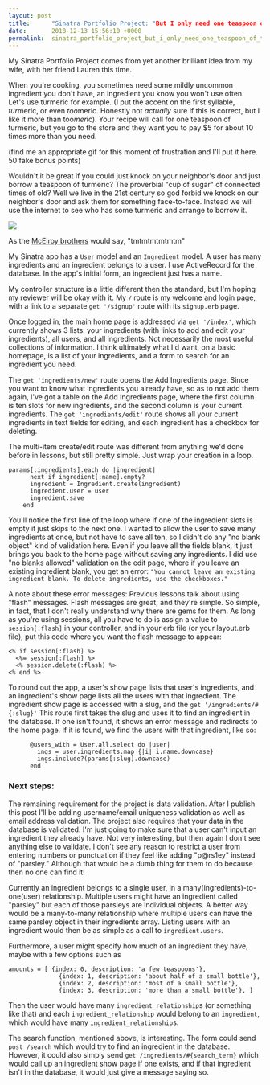 ```yaml
---
layout: post
title:      "Sinatra Portfolio Project: "But I only need one teaspoon of turmeric!""
date:       2018-12-13 15:56:10 +0000
permalink:  sinatra_portfolio_project_but_i_only_need_one_teaspoon_of_turmeric
---
```



My Sinatra Portfolio Project comes from yet another brilliant idea from my wife, with her friend Lauren this time. 

When you're cooking, you sometimes need some mildly uncommon ingredient you don't have, an ingredient you know you won't use often. Let's use turmeric for example. (I put the accent on the first syllable, *tur*meric, or even *too*meric. Honestly not *actually* sure if this is correct, but I like it more than too*mer*ic). Your recipe will call for one teaspoon of turmeric, but you go to the store and they want you to pay $5 for about 10 times more than you need.

(find me an appropriate gif for this moment of frustration and I'll put it here. 50 fake bonus points)

Wouldn't it be great if you could just knock on your neighbor's door and just borrow a teaspoon of turmeric? The proverbial "cup of sugar" of connected times of old? Well we live in the 21st century so god forbid we knock on our neighbor's door and ask them for something face-to-face. Instead we will use the internet to see who has some turmeric and arrange to borrow it.

![](http://www.picslyrics.net/images/301/160747/thumb.jpg?1462698040)

As the [McElroy brothers](https://www.maximumfun.org/shows/my-brother-my-brother-and-me) would say, "tmtmtmtmtmtm"

My Sinatra app has a `User` model and an `Ingredient` model. A user has many ingredients and an ingredient belongs to a user. I use ActiveRecord for the database. In the app's initial form, an ingredient just has a name. 

My controller structure is a little different then the standard, but I'm hoping my reviewer will be okay with it. My `/` route is my welcome and login page, with a link to a separate `get '/signup'` route with its `signup.erb` page. 

Once logged in, the main home page is addressed via `get '/index'`, which currently shows 3 lists: your ingredients (with links to add and edit your ingredients), all users, and all ingredients. Not necessarily the most useful collections of information. I think ultimately what I'd want, on a basic homepage, is a list of your ingredients, and a form to search for an ingredient you need.

The `get 'ingredients/new'` route opens the Add Ingredients page. Since you want to know what ingredients you already have, so as to not add them again, I've got a table on the Add Ingredients page, where the first column is ten slots for new ingredients, and the second column is your current ingredients. The `get 'ingredients/edit'` route shows all your current ingredients in text fields for editing, and each ingredient has a checkbox for deleting.

The multi-item create/edit route was different from anything we'd done before in lessons, but still pretty simple. Just wrap your creation in a loop.
```
params[:ingredients].each do |ingredient|
      next if ingredient[:name].empty?
      ingredient = Ingredient.create(ingredient)
      ingredient.user = user
      ingredient.save
    end
```
You'll notice the first line of the loop where if one of the ingredient slots is empty it just skips to the next one. I wanted to allow the user to save many ingredients at once, but not have to save all ten, so I didn't do any "no blank object" kind of validation here. Even if you leave all the fields blank, it just brings you back to the home page without saving any ingredients. I did use "no blanks allowed" validation on the edit page, where if you leave an existing ingredient blank, you get an error: `"You cannot leave an existing ingredient blank. To delete ingredients, use the checkboxes."`

A note about these error messages: Previous lessons talk about using "flash" messages. Flash messages are great, and they're simple. So simple, in fact, that I don't really understand why there are gems for them. As long as you're using sessions, all you have to do is assign a value to `session[:flash]` in your controller, and in your erb file (or your layout.erb file), put this code where you want the flash message to appear:
```
<% if session[:flash] %>
  <%= session[:flash] %>
  <% session.delete(:flash) %>
<% end %>
```

To round out the app, a user's show page lists that user's ingredients, and an ingredient's show page lists all the users with that ingredient. The ingredient show page is accessed with a slug, and the `get '/ingredients/#{:slug}'` This route first takes the slug and uses it to find an ingredient in the database. If one isn't found, it shows an error message and redirects to the home page. If it is found, we find the users with that ingredient, like so:
```
      @users_with = User.all.select do |user|
        ings = user.ingredients.map {|i| i.name.downcase}
        ings.include?(params[:slug].downcase)
      end
```

### Next steps:
The remaining requirement for the project is data validation. After I publish this post I'll be adding username/email uniqueness validation as well as email address validation. The project also requires that your data in the database is validated. I'm just going to make sure that a user can't input an ingredient they already have. Not very interesting, but then again I don't see anything else to validate. I don't see any reason to restrict a user from entering numbers or punctuation if they feel like adding "p@rs1ey" instead of "parsley." Although that would be a dumb thing for them to do because then no one can find it! 

Currently an ingredient belongs to a single user, in a many(ingredients)-to-one(user) relationship. Multiple users might have an ingredient called "parsley" but each of those parsleys are individual objects. A better way would be a many-to-many relationship where multiple users can have the same parsley object in their ingredients array. Listing users with an ingredient would then be as simple as a call to `ingredient.users`.

Furthermore, a user might specify how much of an ingredient they have, maybe with a few options such as 
```
amounts = [ {index: 0, description: 'a few teaspoons'},
              {index: 1, description: 'about half of a small bottle'},
              {index: 2, description: 'most of a small bottle'},
              {index: 3, description: 'more than a small bottle'}, ]
```
Then the user would have many `ingredient_relationship`s (or something like that) and each `ingredient_relationship` would belong to an `ingredient`, which would have many `ingredient_relationship`s. 

The search function, mentioned above, is interesting. The form could send `post /search` which would try to find an ingredient in the database. However, it could also simply send `get /ingredients/#{search_term}` which would call up an ingredient show page if one exists, and if that ingredient isn't in the database, it would just give a message saying so.
